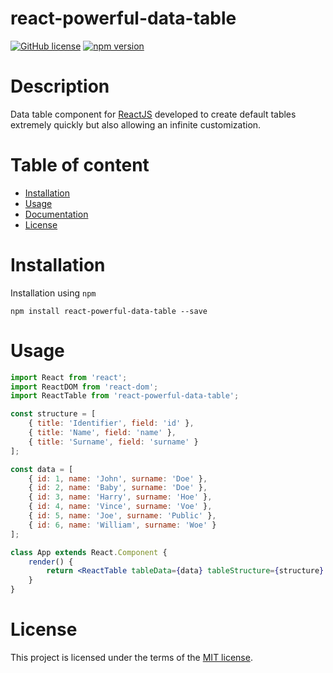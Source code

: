 # react-powerful-data-table

[![GitHub license](https://img.shields.io/badge/license-MIT-blue.svg)](https://github.com/albertopumar/react-powerful-data-table/blob/master/LICENSE) [![npm version](https://img.shields.io/badge/npm-v0.0.1-blue)](https://www.npmjs.com/package/react-powerful-data-table)

# Description

Data table component for [ReactJS](https://es.reactjs.org/) developed to create default tables extremely quickly but also allowing an infinite customization.

# Table of content

-   [Installation](#Installation)
-   [Usage](#Usage)
-   [Documentation](#)
-   [License](#License)

# Installation

Installation using `npm`

    npm install react-powerful-data-table --save

# Usage

```jsx
import React from 'react';
import ReactDOM from 'react-dom';
import ReactTable from 'react-powerful-data-table';

const structure = [
    { title: 'Identifier', field: 'id' },
    { title: 'Name', field: 'name' },
    { title: 'Surname', field: 'surname' }
];

const data = [
    { id: 1, name: 'John', surname: 'Doe' },
    { id: 2, name: 'Baby', surname: 'Doe' },
    { id: 3, name: 'Harry', surname: 'Hoe' },
    { id: 4, name: 'Vince', surname: 'Voe' },
    { id: 5, name: 'Joe', surname: 'Public' },
    { id: 6, name: 'William', surname: 'Woe' }
];

class App extends React.Component {
    render() {
        return <ReactTable tableData={data} tableStructure={structure} />;
    }
}
```

# License

This project is licensed under the terms of the [MIT license](https://github.com/albertopumar/react-powerful-data-table/blob/master/LICENSE).
